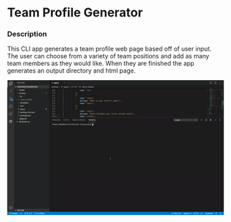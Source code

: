 
# Team Profile Generator

### Description 
This CLI app generates a team profile web page based off of user input. The user can choose from a variety of team positions and add as many team members as they would like. When they are finished the app generates an output directory and html page. 

![Profile Generator GIF](Assets/profilebuilder.gif)
